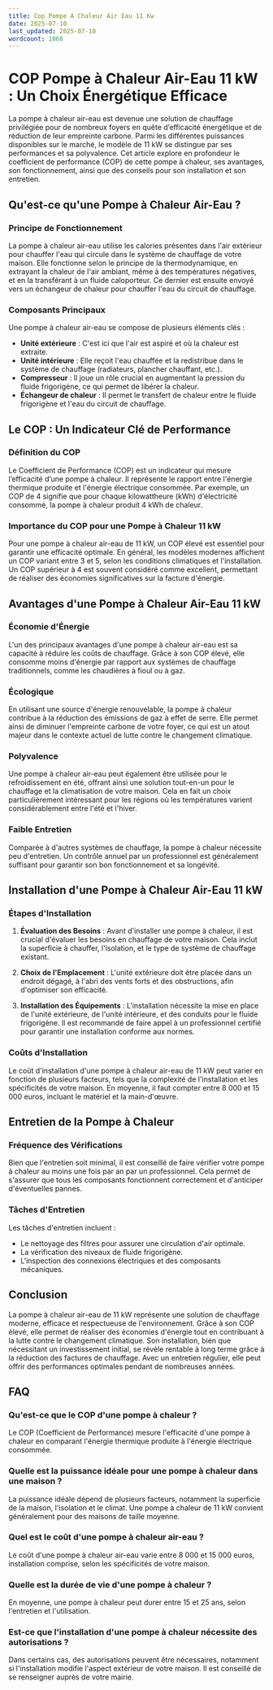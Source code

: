 ```yaml
---
title: Cop Pompe A Chaleur Air Eau 11 Kw
date: 2025-07-10
last_updated: 2025-07-10
wordcount: 1068
---
```


# COP Pompe à Chaleur Air-Eau 11 kW : Un Choix Énergétique Efficace

La pompe à chaleur air-eau est devenue une solution de chauffage privilégiée pour de nombreux foyers en quête d’efficacité énergétique et de réduction de leur empreinte carbone. Parmi les différentes puissances disponibles sur le marché, le modèle de 11 kW se distingue par ses performances et sa polyvalence. Cet article explore en profondeur le coefficient de performance (COP) de cette pompe à chaleur, ses avantages, son fonctionnement, ainsi que des conseils pour son installation et son entretien.

## Qu'est-ce qu'une Pompe à Chaleur Air-Eau ?

### Principe de Fonctionnement

La pompe à chaleur air-eau utilise les calories présentes dans l'air extérieur pour chauffer l'eau qui circule dans le système de chauffage de votre maison. Elle fonctionne selon le principe de la thermodynamique, en extrayant la chaleur de l'air ambiant, même à des températures négatives, et en la transférant à un fluide caloporteur. Ce dernier est ensuite envoyé vers un échangeur de chaleur pour chauffer l'eau du circuit de chauffage.

### Composants Principaux

Une pompe à chaleur air-eau se compose de plusieurs éléments clés :
- **Unité extérieure** : C'est ici que l'air est aspiré et où la chaleur est extraite.
- **Unité intérieure** : Elle reçoit l'eau chauffée et la redistribue dans le système de chauffage (radiateurs, plancher chauffant, etc.).
- **Compresseur** : Il joue un rôle crucial en augmentant la pression du fluide frigorigène, ce qui permet de libérer la chaleur.
- **Échangeur de chaleur** : Il permet le transfert de chaleur entre le fluide frigorigène et l'eau du circuit de chauffage.

## Le COP : Un Indicateur Clé de Performance

### Définition du COP

Le Coefficient de Performance (COP) est un indicateur qui mesure l’efficacité d’une pompe à chaleur. Il représente le rapport entre l'énergie thermique produite et l'énergie électrique consommée. Par exemple, un COP de 4 signifie que pour chaque kilowattheure (kWh) d'électricité consommé, la pompe à chaleur produit 4 kWh de chaleur.

### Importance du COP pour une Pompe à Chaleur 11 kW

Pour une pompe à chaleur air-eau de 11 kW, un COP élevé est essentiel pour garantir une efficacité optimale. En général, les modèles modernes affichent un COP variant entre 3 et 5, selon les conditions climatiques et l'installation. Un COP supérieur à 4 est souvent considéré comme excellent, permettant de réaliser des économies significatives sur la facture d'énergie.

## Avantages d'une Pompe à Chaleur Air-Eau 11 kW

### Économie d'Énergie

L'un des principaux avantages d'une pompe à chaleur air-eau est sa capacité à réduire les coûts de chauffage. Grâce à son COP élevé, elle consomme moins d'énergie par rapport aux systèmes de chauffage traditionnels, comme les chaudières à fioul ou à gaz.

### Écologique

En utilisant une source d'énergie renouvelable, la pompe à chaleur contribue à la réduction des émissions de gaz à effet de serre. Elle permet ainsi de diminuer l'empreinte carbone de votre foyer, ce qui est un atout majeur dans le contexte actuel de lutte contre le changement climatique.

### Polyvalence

Une pompe à chaleur air-eau peut également être utilisée pour le refroidissement en été, offrant ainsi une solution tout-en-un pour le chauffage et la climatisation de votre maison. Cela en fait un choix particulièrement intéressant pour les régions où les températures varient considérablement entre l'été et l'hiver.

### Faible Entretien

Comparée à d'autres systèmes de chauffage, la pompe à chaleur nécessite peu d'entretien. Un contrôle annuel par un professionnel est généralement suffisant pour garantir son bon fonctionnement et sa longévité.

## Installation d'une Pompe à Chaleur Air-Eau 11 kW

### Étapes d'Installation

1. **Évaluation des Besoins** : Avant d'installer une pompe à chaleur, il est crucial d'évaluer les besoins en chauffage de votre maison. Cela inclut la superficie à chauffer, l'isolation, et le type de système de chauffage existant.
   
2. **Choix de l'Emplacement** : L'unité extérieure doit être placée dans un endroit dégagé, à l'abri des vents forts et des obstructions, afin d'optimiser son efficacité.

3. **Installation des Équipements** : L'installation nécessite la mise en place de l'unité extérieure, de l'unité intérieure, et des conduits pour le fluide frigorigène. Il est recommandé de faire appel à un professionnel certifié pour garantir une installation conforme aux normes.

### Coûts d'Installation

Le coût d'installation d'une pompe à chaleur air-eau de 11 kW peut varier en fonction de plusieurs facteurs, tels que la complexité de l'installation et les spécificités de votre maison. En moyenne, il faut compter entre 8 000 et 15 000 euros, incluant le matériel et la main-d'œuvre.

## Entretien de la Pompe à Chaleur

### Fréquence des Vérifications

Bien que l'entretien soit minimal, il est conseillé de faire vérifier votre pompe à chaleur au moins une fois par an par un professionnel. Cela permet de s'assurer que tous les composants fonctionnent correctement et d'anticiper d'éventuelles pannes.

### Tâches d'Entretien

Les tâches d'entretien incluent :
- Le nettoyage des filtres pour assurer une circulation d'air optimale.
- La vérification des niveaux de fluide frigorigène.
- L'inspection des connexions électriques et des composants mécaniques.

## Conclusion

La pompe à chaleur air-eau de 11 kW représente une solution de chauffage moderne, efficace et respectueuse de l'environnement. Grâce à son COP élevé, elle permet de réaliser des économies d'énergie tout en contribuant à la lutte contre le changement climatique. Son installation, bien que nécessitant un investissement initial, se révèle rentable à long terme grâce à la réduction des factures de chauffage. Avec un entretien régulier, elle peut offrir des performances optimales pendant de nombreuses années.

## FAQ

### Qu'est-ce que le COP d'une pompe à chaleur ?

Le COP (Coefficient de Performance) mesure l'efficacité d'une pompe à chaleur en comparant l'énergie thermique produite à l'énergie électrique consommée.

### Quelle est la puissance idéale pour une pompe à chaleur dans une maison ?

La puissance idéale dépend de plusieurs facteurs, notamment la superficie de la maison, l'isolation et le climat. Une pompe à chaleur de 11 kW convient généralement pour des maisons de taille moyenne.

### Quel est le coût d'une pompe à chaleur air-eau ?

Le coût d'une pompe à chaleur air-eau varie entre 8 000 et 15 000 euros, installation comprise, selon les spécificités de votre maison.

### Quelle est la durée de vie d'une pompe à chaleur ?

En moyenne, une pompe à chaleur peut durer entre 15 et 25 ans, selon l'entretien et l'utilisation.

### Est-ce que l'installation d'une pompe à chaleur nécessite des autorisations ?

Dans certains cas, des autorisations peuvent être nécessaires, notamment si l'installation modifie l'aspect extérieur de votre maison. Il est conseillé de se renseigner auprès de votre mairie.